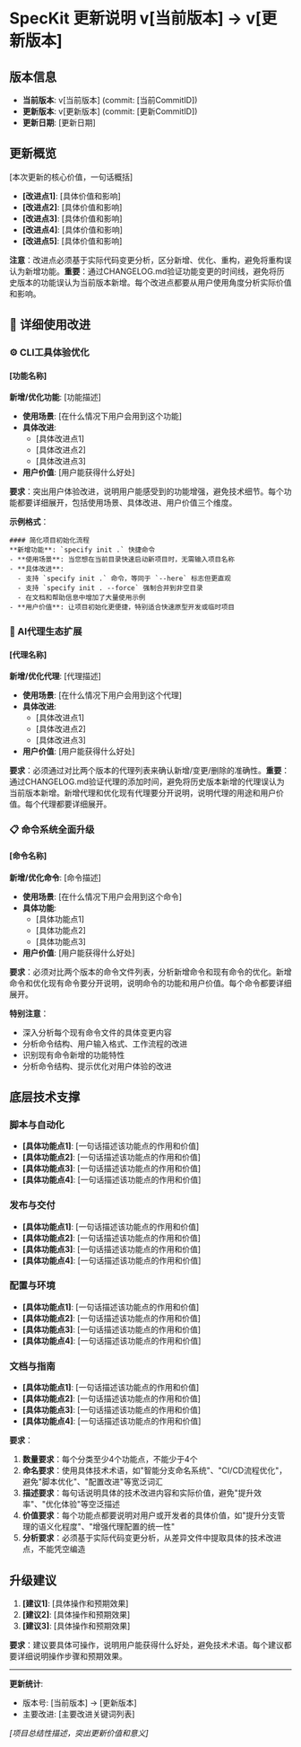 # SpecKit 更新说明 v[当前版本] → v[更新版本]

## 版本信息
- **当前版本**: v[当前版本] (commit: [当前CommitID])
- **更新版本**: v[更新版本] (commit: [更新CommitID])
- **更新日期**: [更新日期]

## 更新概览

[本次更新的核心价值，一句话概括]

- **[改进点1]**: [具体价值和影响]
- **[改进点2]**: [具体价值和影响]
- **[改进点3]**: [具体价值和影响]
- **[改进点4]**: [具体价值和影响]
- **[改进点5]**: [具体价值和影响]

**注意**：改进点必须基于实际代码变更分析，区分新增、优化、重构，避免将重构误认为新增功能。**重要**：通过CHANGELOG.md验证功能变更的时间线，避免将历史版本的功能误认为当前版本新增。每个改进点都要从用户使用角度分析实际价值和影响。

## 🚀 详细使用改进

### ⚙️ CLI工具体验优化

#### [功能名称]
**新增/优化功能**: [功能描述]
- **使用场景**: [在什么情况下用户会用到这个功能]
- **具体改进**: 
  - [具体改进点1]
  - [具体改进点2]
  - [具体改进点3]
- **用户价值**: [用户能获得什么好处]

**要求**：突出用户体验改进，说明用户能感受到的功能增强，避免技术细节。每个功能都要详细展开，包括使用场景、具体改进、用户价值三个维度。

**示例格式**：
```
#### 简化项目初始化流程
**新增功能**: `specify init .` 快捷命令
- **使用场景**: 当您想在当前目录快速启动新项目时，无需输入项目名称
- **具体改进**: 
  - 支持 `specify init .` 命令，等同于 `--here` 标志但更直观
  - 支持 `specify init . --force` 强制合并到非空目录
  - 在文档和帮助信息中增加了大量使用示例
- **用户价值**: 让项目初始化更便捷，特别适合快速原型开发或临时项目
```

### 🤖 AI代理生态扩展

#### [代理名称]
**新增/优化代理**: [代理描述]
- **使用场景**: [在什么情况下用户会用到这个代理]
- **具体改进**:
  - [具体改进点1]
  - [具体改进点2]
  - [具体改进点3]
- **用户价值**: [用户能获得什么好处]

**要求**：必须通过对比两个版本的代理列表来确认新增/变更/删除的准确性。**重要**：通过CHANGELOG.md验证代理的添加时间，避免将历史版本新增的代理误认为当前版本新增。新增代理和优化现有代理要分开说明，说明代理的用途和用户价值。每个代理都要详细展开。

### 📋 命令系统全面升级

#### [命令名称]
**新增/优化命令**: [命令描述]
- **使用场景**: [在什么情况下用户会用到这个命令]
- **具体功能**:
  - [具体功能点1]
  - [具体功能点2]
  - [具体功能点3]
- **用户价值**: [用户能获得什么好处]

**要求**：必须对比两个版本的命令文件列表，分析新增命令和现有命令的优化。新增命令和优化现有命令要分开说明，说明命令的功能和用户价值。每个命令都要详细展开。

**特别注意**：
- 深入分析每个现有命令文件的具体变更内容
- 分析命令结构、用户输入格式、工作流程的改进
- 识别现有命令新增的功能特性
- 分析命令结构、提示优化对用户体验的改进

## 底层技术支撑

### 脚本与自动化
- **[具体功能点1]**: [一句话描述该功能点的作用和价值]
- **[具体功能点2]**: [一句话描述该功能点的作用和价值]
- **[具体功能点3]**: [一句话描述该功能点的作用和价值]
- **[具体功能点4]**: [一句话描述该功能点的作用和价值]

### 发布与交付
- **[具体功能点1]**: [一句话描述该功能点的作用和价值]
- **[具体功能点2]**: [一句话描述该功能点的作用和价值]
- **[具体功能点3]**: [一句话描述该功能点的作用和价值]
- **[具体功能点4]**: [一句话描述该功能点的作用和价值]

### 配置与环境
- **[具体功能点1]**: [一句话描述该功能点的作用和价值]
- **[具体功能点2]**: [一句话描述该功能点的作用和价值]
- **[具体功能点3]**: [一句话描述该功能点的作用和价值]
- **[具体功能点4]**: [一句话描述该功能点的作用和价值]

### 文档与指南
- **[具体功能点1]**: [一句话描述该功能点的作用和价值]
- **[具体功能点2]**: [一句话描述该功能点的作用和价值]
- **[具体功能点3]**: [一句话描述该功能点的作用和价值]
- **[具体功能点4]**: [一句话描述该功能点的作用和价值]

**要求**：
1. **数量要求**：每个分类至少4个功能点，不能少于4个
2. **命名要求**：使用具体技术术语，如"智能分支命名系统"、"CI/CD流程优化"，避免"脚本优化"、"配置改进"等宽泛词汇
3. **描述要求**：每句话说明具体的技术改进内容和实际价值，避免"提升效率"、"优化体验"等空泛描述
4. **价值要求**：每个功能点都要说明对用户或开发者的具体价值，如"提升分支管理的语义化程度"、"增强代理配置的统一性"
5. **分析要求**：必须基于实际代码变更分析，从差异文件中提取具体的技术改进点，不能凭空编造

## 升级建议

1. **[建议1]**: [具体操作和预期效果]
2. **[建议2]**: [具体操作和预期效果]
3. **[建议3]**: [具体操作和预期效果]

**要求**：建议要具体可操作，说明用户能获得什么好处，避免技术术语。每个建议都要详细说明操作步骤和预期效果。

---

**更新统计**:
- 版本号: [当前版本] → [更新版本]
- 主要改进: [主要改进关键词列表]

*[项目总结性描述，突出更新价值和意义]*
